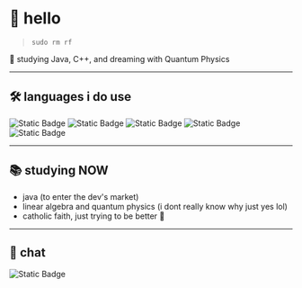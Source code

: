 # 👋 hello
> `sudo rm rf`

🧠 studying Java, C++, and dreaming with Quantum Physics

---

## 🛠️ languages i do use

![Static Badge](https://img.shields.io/badge/C%2B%2B-black?style=for-the-badge&logo=cplusplus&logoColor=white&color=black)
![Static Badge](https://img.shields.io/badge/Java-black?style=for-the-badge&logo=openjdk&logoColor=white&color=black)
![Static Badge](https://img.shields.io/badge/Gamemaker-black?style=for-the-badge&logo=gamemaker&logoColor=white&color=black)
![Static Badge](https://img.shields.io/badge/Arduino-black?style=for-the-badge&logo=arduino&logoColor=white&color=black)
![Static Badge](https://img.shields.io/badge/Arduino-black?style=for-the-badge&logo=python&logoColor=white&color=black)

---

## 📚 studying NOW

- java (to enter the dev's market)
- linear algebra and quantum physics (i dont really know why just yes lol)
- catholic faith, just trying to be better 🙏

---

## 💬 chat

![Static Badge](https://img.shields.io/badge/Lumina_Solus_Discord-black?style=for-the-badge&logo=discord&logoColor=white&color=black&link=https://discord.gg/6sdWe6gj9W)
